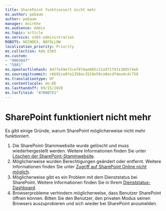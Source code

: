 ```yaml
---
title: SharePoint funktioniert nicht mehr
ms.author: pebaum
author: pebaum
manager: mnirkhe
ms.audience: Admin
ms.topic: article
ms.service: o365-administration
ROBOTS: NOINDEX, NOFOLLOW
localization_priority: Priority
ms.collection: Adm_O365
ms.custom:
- "9003047"
- "5801"
ms.openlocfilehash: 8477e59e72ce7874ae805c21a971f431389574e6
ms.sourcegitcommit: c6692ce0fa1358ec3529e59ca0ecdfdea4cdc759
ms.translationtype: HT
ms.contentlocale: de-DE
ms.lasthandoff: 09/15/2020
ms.locfileid: "47800751"
---
```

# <a name="sharepoint-is-no-longer-working"></a>SharePoint funktioniert nicht mehr

Es gibt einige Gründe, warum SharePoint möglicherweise nicht mehr funktioniert.

1. Die SharePoint-Stammwebsite wurde gelöscht und muss wiederhergestellt werden. Weitere Informationen finden Sie unter [Löschen der SharePoint-Stammwebsite](https://docs.microsoft.com/sharepoint/troubleshoot/sites/url-that-resides-under-root-site-collection-is-broken).
2. Möglicherweise wurden Berechtigungen geändert oder entfernt. Weitere Informationen finden Sie unter [Zugriff auf SharePoint Online nicht möglich](https://docs.microsoft.com/sharepoint/troubleshoot/sharing-and-permissions/sharepoint-online-inaccessible).
3. Möglicherweise gibt es ein Problem mit dem Dienststatus bei SharePoint. Weitere Informationen finden Sie in Ihrem [Dienststatus-Dashboard](https://admin.microsoft.com/AdminPortal/Home#/servicehealth).
4. Browserprobleme verhindern möglicherweise, dass Benutzer SharePoint öffnen können. Bitten Sie den Benutzer, den privaten Modus seinen Browsers auszuprobieren und sich wieder bei SharePoint anzumelden.
